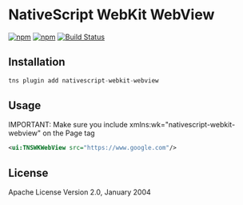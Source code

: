 # NativeScript WebKit WebView

[![npm](https://img.shields.io/npm/v/nativescript-webkit-webview.svg)](https://www.npmjs.com/package/nativescript-webkit-webview)
[![npm](https://img.shields.io/npm/dt/nativescript-webkit-webview.svg?label=npm%20downloads)](https://www.npmjs.com/package/nativescript-webkit-webview)
[![Build Status](https://travis-ci.org//triniwiz/nativescript-webkit-webview.svg?branch=master)](https://travis-ci.org/triniwiz/nativescript-webkit-webview)

## Installation


```javascript
tns plugin add nativescript-webkit-webview
```

## Usage 


IMPORTANT: Make sure you include xmlns:wk="nativescript-webkit-webview" on the Page tag

```xml
<ui:TNSWKWebView src="https://www.google.com"/>
```
    
## License

Apache License Version 2.0, January 2004
